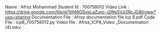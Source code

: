 Name : Afroz Mohammad
Student Id : 700758012
Video Link : https://drive.google.com/file/d/1tlf48OSveLaZunc-i2lNs5VJj2RcJG8I/view?usp=sharing
Documentation File : Afroz documentation file icp 8.pdf
Code File : icp8_700758012.py
Video file : Afroz_ICP8_Video _Documentation (4).mkv
